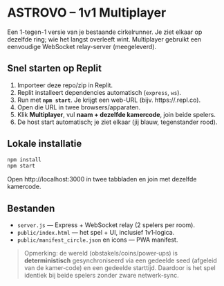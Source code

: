 
# ASTROVO – 1v1 Multiplayer

Een 1-tegen-1 versie van je bestaande cirkelrunner. Je ziet elkaar op dezelfde ring; wie het langst overleeft wint. Multiplayer gebruikt een eenvoudige WebSocket relay-server (meegeleverd).

## Snel starten op Replit
1. Importeer deze repo/zip in Replit.
2. Replit installeert dependencies automatisch (`express`, `ws`).
3. Run met **`npm start`**. Je krijgt een web-URL (bijv. https://<project>.repl.co).
4. Open die URL in twee browsers/apparaten.
5. Klik **Multiplayer**, vul **naam + dezelfde kamercode**, join beide spelers.
6. De host start automatisch; je ziet elkaar (jij blauw, tegenstander rood).

## Lokale installatie
```bash
npm install
npm start
```
Open http://localhost:3000 in twee tabbladen en join met dezelfde kamercode.

## Bestanden
- `server.js` — Express + WebSocket relay (2 spelers per room).
- `public/index.html` — het spel + UI, inclusief 1v1‑logica.
- `public/manifest_circle.json` en icons — PWA manifest.

> Opmerking: de wereld (obstakels/coins/power‑ups) is **deterministisch** gesynchroniseerd via een gedeelde seed (afgeleid van de kamer‑code) en een gedeelde starttijd. Daardoor is het spel identiek bij beide spelers zonder zware netwerk‑sync.
